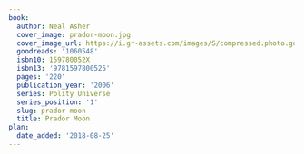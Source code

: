 ```yaml
---
book:
  author: Neal Asher
  cover_image: prador-moon.jpg
  cover_image_url: https://i.gr-assets.com/images/S/compressed.photo.goodreads.com/books/1388251982l/1060548.jpg
  goodreads: '1060548'
  isbn10: 159780052X
  isbn13: '9781597800525'
  pages: '220'
  publication_year: '2006'
  series: Polity Universe
  series_position: '1'
  slug: prador-moon
  title: Prador Moon
plan:
  date_added: '2018-08-25'
---
```

